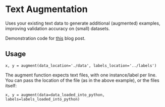 # Text Augmentation

Uses your existing text data to generate additional (augmented) examples, improving validation accuracy on (small) datasets.

Demonstration code for [this][1] blog post.

[1]: https://www.linkedin.com/pulse/augmenting-text-data-sam-van-overmeire/

## Usage

`x, y = augment(data_location='./data', labels_location='../labels')`

The augment function expects text files, with one instance/label per line. You can
pass the location of the file (as in the above example), or the files itself:

`x, y = augment(data=data_loaded_into_python, labels=labels_loaded_into_python)`
